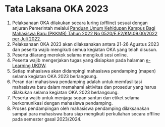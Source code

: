 # Tata Laksana OKA 2023

1. Pelaksanaan OKA dilakukan secara luring (offline) sesuai dengan anjuran Pemerintah melalui [Panduan Umum Kehidupan Kampus Bagi Mahasiswa Baru (PKKMB) Tahun 2022 No 0520/E.E2/KM.09.00/2022 per Juli 2022](http://dikti.kemdikbud.go.id/wp-content/uploads/2022/06/Panduan-PKKMB-2022.pdf).
2. Pelaksanaan OKA 2023 akan dilaksanakan antara 21-26 Agustus 2023 dan peserta wajib mengikuti semua kegiatan OKA yang telah disusun.
3. Peserta dilarang merokok selama mengikuti sesi online.
4. Peserta wajib mengerjakan tugas yang disiapkan pada halaman [e-Learning UKDW](https://lms.ukdw.ac.id).
5. Setiap mahasiswa akan didampingi mahasiswa pendamping (mapen) selama kegiatan OKA 2023 berlangsung.
6. Peran dari mahasiswa pendamping adalah untuk memfasilitasi mahasiswa baru dalam memahami aktivitas dan prosedur yang harus dilakukan selama kegiatan OKA 2023 berlangsung.
7. Peserta wajib untuk menjaga sopan santun dan etiket selama berkomunikasi dengan mahasiswa pendamping.
8. Proses pendampingan oleh mahasiswa pendamping dilaksanakan sampai para mahasiswa baru siap mengikuti perkuliahan secara offline pada semester gasal 2023/2024.
